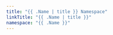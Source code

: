 ```yaml
---
title: "{{ .Name | title }} Namespace"
linkTitle: "{{ .Name | title }}"
namespace: "{{ .Name }}"
---
```



